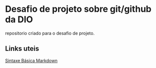 #  Desafio de projeto sobre git/github da DIO
repositorio criado para o desafio de projeto.

## Links uteis
[Sintaxe Básica Markdown](https://www.markdownguide.org/basic-syntax/)
